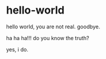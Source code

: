# hello-world
hello world, you are not real. goodbye.

ha ha ha!!!
do you know the truth?

yes, i do.
